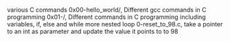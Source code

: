 various C commands
0x00-hello_world/, Different gcc commands in C programming
0x01-/, Different commands in C programming including variables, if, else and while
more nested loop
0-reset_to_98.c, take a pointer to an int as parameter and update the value it points to to 98
